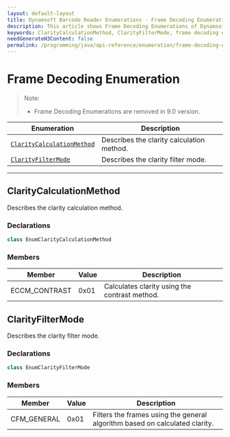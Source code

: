 ```yaml
---
layout: default-layout
title: Dynamsoft Barcode Reader Enumerations - Frame Decoding Enumerations
description: This article shows Frame Decoding Enumerations of Dynamsoft Barcode Reader.
keywords: ClarityCalculationMethod, ClarityFilterMode, frame decoding enumeration, enumeration
needGenerateH3Content: false
permalink: /programming/java/api-reference/enumeration/frame-decoding-enums.html
---
```



# Frame Decoding Enumeration

> Note:
>
> - Frame Decoding Enumerations are removed in 9.0 version.

  | Enumeration | Description |
  |-------------|-------------|
  | [`ClarityCalculationMethod`](#claritycalculationmethod) | Describes the clarity calculation method. |
  | [`ClarityFilterMode`](#clarityfiltermode) | Describes the clarity filter mode. |
  
---

## ClarityCalculationMethod
Describes the clarity calculation method.

### Declarations




```java
class EnumClarityCalculationMethod
```



### Members

| Member | Value | Description |
| --------------------------  | ----- | ----------- |
| ECCM_CONTRAST | 0x01 | Calculates clarity using the contrast method. |



## ClarityFilterMode

Describes the clarity filter mode.

### Declarations




```java
class EnumClarityFilterMode
```



### Members

| Member | Value | Description |
| --------------------------  | ----- | ----------- |
| CFM_GENERAL | 0x01 | Filters the frames using the general algorithm based on calculated clarity. |
